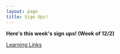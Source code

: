 ```yaml
---
layout: page
title: Sign Ups!
---
```



**Here's this week's sign ups! (Week of 12/2)**

[Learning Links](https://www.signupgenius.com/go/30E0B4AA5AD2FA7FE3-learning7)

